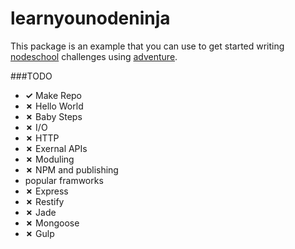 # learnyounodeninja

This package is an example that you can use to get started writing
[nodeschool](http://nodeschool.io) challenges using
[adventure](https://npmjs.org/package/adventure).

###TODO
- **✓** Make Repo
- **✗** Hello World
- **✗** Baby Steps
- **✗** I/O
- **✗** HTTP
- **✗** Exernal APIs
- **✗** Moduling
- **✗** NPM and publishing
- popular framworks
 - **✗** Express
 - **✗** Restify
 - **✗** Jade
 - **✗** Mongoose
 - **✗** Gulp
